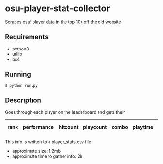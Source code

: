 # osu-player-stat-collector
Scrapes osu! player data in the top 10k off the old website

## Requirements
* python3
* urllib
* bs4

## Running
```$ python run.py```

## Description
Goes through each player on the leaderboard and gets their

| rank | performance | hitcount | playcount | combo | playtime | ranked score | total score |
------ | ----------- | -------- | --------- | ----- | -------- | ------------ | ----------- |
  
This info is written to a player_stats.csv file
* approximate size: 1.2mb
* approximate time to gather info: 2h
